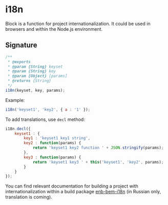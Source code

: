 # i18n

Block is a function for project internationalization.
It could be used in browsers and within the Node.js environment.

## Signature

```js
/**
 * @exports
 * @param {String} keyset
 * @param {String} key
 * @param {Object} [params]
 * @returns {String}
 */
i18n(keyset, key, params);
```

Example:

```js
i18n('keyset1', 'key2', { a : '1' });
```

To add translations, use `decl` method:

```js
i18n.decl({
    keyset1 : {
        key1 : 'keyset1 key1 string',
        key2 : function(params) {
            return 'keyset1 key2 function ' + JSON.stringify(params);
        },
        key3 : function(params) {
            return 'keyset1 key3 ' + this('keyset1', 'key2', params);
        }
    }
});
```

You can find relevant documentation for building a project with internationalization within a build package [enb-bem-i18n](https://ru.bem.info/tools/bem/enb-bem-i18n/readme/) (in Russian only, translation is coming).
